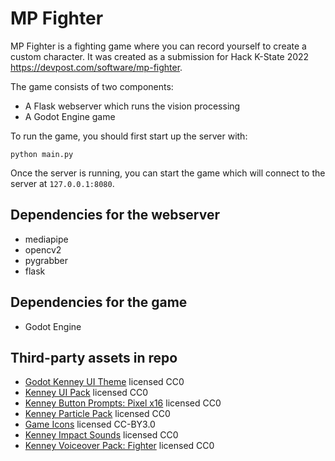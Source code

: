 # MP Fighter

MP Fighter is a fighting game where you can record yourself to create a custom character.
It was created as a submission for Hack K-State 2022 https://devpost.com/software/mp-fighter.

The game consists of two components:
 - A Flask webserver which runs the vision processing
 - A Godot Engine game

To run the game, you should first start up the server with:

`python main.py`

Once the server is running, you can start the game which will connect to the server at `127.0.0.1:8080`.

## Dependencies for the webserver
 - mediapipe
 - opencv2
 - pygrabber
 - flask

## Dependencies for the game
 - Godot Engine

## Third-party assets in repo
 - [Godot Kenney UI Theme](https://azagaya.itch.io/kenneys-ui-theme) licensed CC0
 - [Kenney UI Pack](https://www.kenney.nl/assets/ui-pack) licensed CC0
 - [Kenney Button Prompts: Pixel x16](https://www.kenney.nl/assets/input-prompts-pixel-16) licensed CC0
 - [Kenney Particle Pack](https://www.kenney.nl/assets/particle-pack) licensed CC0
 - [Game Icons](https://game-icons.net/) licensed CC-BY3.0
 - [Kenney Impact Sounds](https://www.kenney.nl/assets/impact-sounds) licensed CC0
 - [Kenney Voiceover Pack: Fighter](https://www.kenney.nl/assets/voiceover-pack-fighter) licensed CC0

